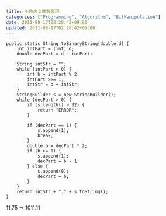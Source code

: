 ```yaml
---
title: 小数の２進数表現
categories: ["Programming", "Algorithm", "BitManipulation"]
date: 2011-08-17T02:28:42+09:00
updated: 2011-08-17T02:28:42+09:00
---
```


    public static String toBinaryString(double d) {
        int intPart = (int) d;
        double decPart = d - intPart;

        String intStr = "";
        while (intPart > 0) {
            int b = intPart % 2;
            intPart >>= 1;
            intStr = b + intStr;
        }
        StringBuilder s = new StringBuilder();
        while (decPart > 0) {
            if (s.length() > 32) {
                return "ERROR";
            }

            if (decPart == 1) {
                s.append(1);
                break;
            }
            double b = decPart * 2;
            if (b >= 1) {
                s.append(1);
                decPart = b - 1;
            } else {
                s.append(0);
                decPart = b;
            }
        }
        return intStr + "." + s.toString();
    }


11.75 -> 1011.11 
